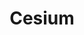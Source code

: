 ---
codehost: https://github.com/https://github.com/CesiumGS
linkedin: https://linkedin.com/company/cesium-gs
logohandle: cesium
sort: cesium
title: Cesium
twitter: https://x.com/CesiumJS
website: https://cesium.com/
---